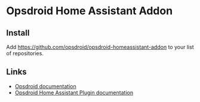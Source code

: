 # Opsdroid Home Assistant Addon

## Install

Add https://github.com/opsdroid/opsdroid-homeassistant-addon to your list of repositories.

## Links

- [Opsdroid documentation](https://docs.opsdroid.dev/en/stable/)
- [Opsdroid Home Assistant Plugin documentation](https://home-assistant.opsdroid.dev/en/latest/)